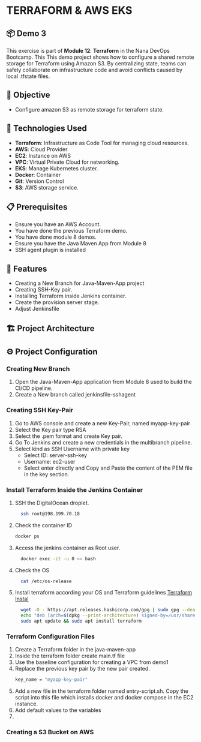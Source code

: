 # TERRAFORM & AWS EKS
## 📦 Demo 3
This exercise is part of **Module 12**: **Terraform** in the Nana DevOps Bootcamp. This This demo project shows how to configure a shared remote storage for Terraform using Amazon S3. By centralizing state, teams can safely collaborate on infrastructure code and avoid conflicts caused by local .tfstate files.
## 📌 Objective
- Configure amazon S3 as remote storage for terraform state.


## 🚀 Technologies Used
- **Terraform**: Infrastructure as Code Tool for managing cloud resources.
- **AWS**: Cloud Provider
- **EC2**: Instance on AWS
- **VPC**: Virtual Private Cloud for networking.
- **EKS**: Manage Kubernetes cluster.
- **Docker**: Container
- **Git**: Version Control
- **S3**: AWS storage service.
  
  
   
## 📋 Prerequisites
- Ensure you have an AWS Account.
- You have done the previous Terraform demo.
- You have done module 8 demos.
- Ensure you have the Java Maven App from Module 8
- SSH agent plugin is installed
  
## 🎯 Features
- Creating a New Branch for Java-Maven-App project
- Creating SSH-Key pair.
- Installing Terraform inside Jenkins container.
- Create the provision server stage.
- Adjust Jenkinsfile
  
       
## 🏗 Project Architecture



## ⚙️ Project Configuration
### Creating  New Branch
1. Open the Java-Maven-App application from Module 8 used to build the CI/CD pipeline.
2. Create a New branch called jenkinsfile-sshagent

### Creating SSH Key-Pair
1. Go to AWS console and create a new Key-Pair, named myapp-key-pair
2. Select the Key pair type RSA
3. Select the .pem format and create Key pair.
4. Go To Jenkins and create a new credentials in the multibranch pipeline.
5. Select kind as SSH Username with private key
   * Select ID: server-ssh-key
   * Username: ec2-user
   * Select enter directly and Copy and Paste the content of the PEM file in the key section.
     
### Install Terraform Inside the Jenkins Container
1. SSH the DigitalOcean droplet.
   ```bash
     ssh root@198.199.70.18
   ```
3. Check the container ID
   ```bash
   docker ps
   ```
5. Access the jenkins container as Root user.
   ```bash
     docker exec -it -u 0 <> bash
   ```
 6. Check the OS
    ```bash
      cat /etc/os-release    
    ```
7. Install terraform according your OS and Terraform guidelines
   [Terraform Instal](https://developer.hashicorp.com/terraform/install)
   ```bash
     wget -O - https://apt.releases.hashicorp.com/gpg | sudo gpg --dearmor -o /usr/share/keyrings/hashicorp-archive-keyring.gpg
     echo "deb [arch=$(dpkg --print-architecture) signed-by=/usr/share/keyrings/hashicorp-archive-keyring.gpg] https://apt.releases.hashicorp.com $(grep -oP '(?<=UBUNTU_CODENAME=).*' /etc/os-release || lsb_release -cs) main" | sudo tee /etc/apt/sources.list.d/hashicorp.list
     sudo apt update && sudo apt install terraform
   ```
   
### Terraform Configuration Files
1. Create a Terraform folder in the java-maven-app
2. Inside the terraform folder create main.tf file
3. Use the baseline configuration for creating a VPC from demo1
4. Replace the previous key pair by the new pair created.
   ```bash
   key_name = "myapp-key-pair"
   ```
6. Add a new file in the terraform folder named entry-script.sh. Copy the script into this file which installs docker and docker compose in the EC2 instance.
7. Add default values to the variables
8. 

### Creating a S3 Bucket on AWS
